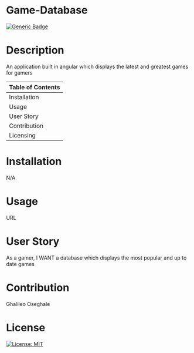 
 
  # Game-Database
 
  [![Generic Badge](https://img.shields.io/badge/User-%20O%20s%20e%20-blueviolet.svg)](https://github.com/Ghalileo)
  
  # Description 

  An application built in angular which displays the latest and greatest games for gamers

  Table of Contents |
  ----------------- |
  Installation |
  Usage |
  User Story |
  Contribution |
  Licensing |
  

  # Installation 
  N/A

  # Usage 
  URL

  # User Story
  As a gamer, I WANT a database which displays the most popular and up to date games

  # Contribution 
  Ghalileo Oseghale

  # License 
  [![License: MIT](https://img.shields.io/badge/License-MIT-green.svg)](https://opensource.org/licenses/MIT)
 
  